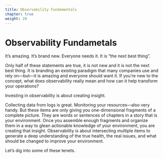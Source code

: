 ```yaml
---
title: Observability Fundamentals
chapter: true
weight: 20
---
```


# Observability Fundametals

It’s amazing. It’s brand new. Everyone needs it. It is “the next best thing”.

Only half of these statements are true, it is not new and it is not the next best thing. It is branding an existing paradigm that many companies use and rely on—but—it is amazing and everyone should want it. If you’re new to the concept, what does observability really mean and how can it help transform your operations?

Investing in observability is about creating insight.

Collecting data from logs is great. Monitoring your resources—also very handy. But these items are only giving you one-dimensional fragments of a complete picture. They are words or sentences of chapters in a story that is your environment. Once you assemble enough fragments and organize them in a way to glean actionable knowledge of your environment, you are creating that insight. Observability is about intersecting multiple items to generate a deep understanding of the true health, the real issues, and what should be changed to improve your environment.

Let’s dig into some of these tenets.
